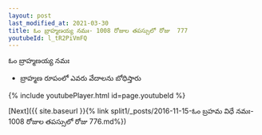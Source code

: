```yaml
---
layout: post
last_modified_at: 2021-03-30
title: ఓం బ్రాహ్మణయ్య నమః- 1008 రోజుల తపస్సులో రోజు  777
youtubeId: l_tR2PiVmFQ
---
```

 
 
 ఓం బ్రాహ్మణయ్య నమః  
 
 -  బ్రాహ్మణ రూపంలో ఎవరు వేదాలను బోధిస్తారు 
 
  
 
  
 
 
 
 
 
 


{% include youtubePlayer.html id=page.youtubeId %}
 
[Next]({{ site.baseurl }}{% link  split1/_posts/2016-11-15-ఓం బ్రహమ విధే నమః- 1008 రోజుల తపస్సులో రోజు  776.md%})
 
